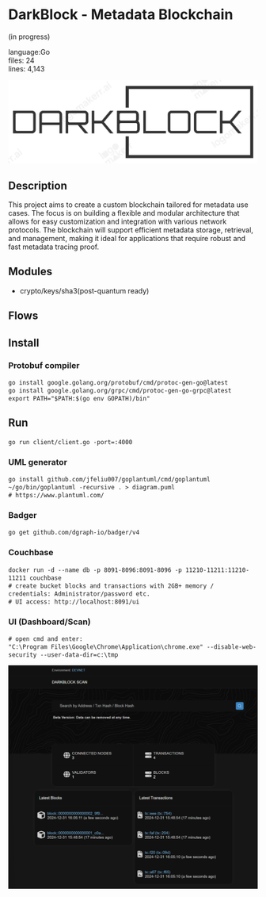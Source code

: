 # DarkBlock - Metadata Blockchain

(in progress)<br/>

language:Go </br>
files: 24<br/>
lines: 4,143<br/>

<img src="docs/logo.png" alt="DARKBLOCK" width="600"/>

## Description
This project aims to create a custom blockchain tailored for metadata use cases. The focus is on building a flexible and modular architecture that allows for easy customization and integration with various network protocols. The blockchain will support efficient metadata storage, retrieval, and management, making it ideal for applications that require robust and fast metadata tracing proof.

## Modules
- crypto/keys/sha3(post-quantum ready)

## Flows

## Install

### Protobuf compiler
```shell
go install google.golang.org/protobuf/cmd/protoc-gen-go@latest
go install google.golang.org/grpc/cmd/protoc-gen-go-grpc@latest
export PATH="$PATH:$(go env GOPATH)/bin"
```
## Run
```shell
go run client/client.go -port=:4000
```

### UML generator
```shell
go install github.com/jfeliu007/goplantuml/cmd/goplantuml
~/go/bin/goplantuml -recursive . > diagram.puml
# https://www.plantuml.com/
```

### Badger
```shell
go get github.com/dgraph-io/badger/v4
```

### Couchbase
```shell
docker run -d --name db -p 8091-8096:8091-8096 -p 11210-11211:11210-11211 couchbase
# create bucket blocks and transactions with 2GB+ memory / credentials: Administrator/password etc.
# UI access: http://localhost:8091/ui
```

### UI (Dashboard/Scan)
```shell
# open cmd and enter:
"C:\Program Files\Google\Chrome\Application\chrome.exe" --disable-web-security --user-data-dir=c:\tmp
```


<img src="docs/ui.png" alt="DARKBLOCK" width="1000"/>
